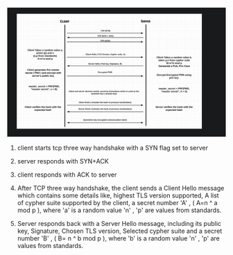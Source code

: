 ![Screenshot 2024-08-10 at 10.32.06 PM](./Screenshot%202024-08-10%20at%2010.32.06%20PM.png)

1. client starts tcp three way handshake with a SYN flag set to server

2. server responds with SYN+ACK 

3. client responds with ACK to server

4. After TCP three way handshake,  the client sends a Client Hello message which contains some details like, highest TLS version supported, A list of cypher suite supported by the client, a secret number 'A' ,  ( A=n ^ a mod p ), where 'a' is a random value 'n' , 'p' are values from standards.

5. Server responds back with a Server Hello message, including its public key, Signature, Chosen TLS version, Selected cypher suite  and a secret number 'B' ,   ( B= n ^ b mod p ), where 'b' is a random value 'n' , 'p' are values from standards.


